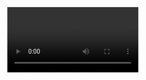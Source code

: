 <video autoplay="autoplay" loop="loop" src="https://github.com/user-attachments/assets/fd440e70-99b2-432e-bf1d-9eec3950f26a" />
    
<h1 align="center">Hi, I'm Ramesh Kumawat 👋 </h1>

<img align="right" src="https://visitor-badge.laobi.icu/badge?page_id=Ramesh-kumawat.Ramesh-kumawat&left_color=royalblue&right_color=black"  />
<h3 align="center">Aspiring Full Stack Developer from India </h3>

❤️ I prefer any language because i am a quick learner on frontend and backend with MySQL and/or MongoDB and/or PostgreSQL on backend
🤔 I'm currently studying full stack software development.

✨ I study:  full stack software development 



## About me:
- 😄 I'm a Java developer
- 🔭 I’m looking to collaborate on commercial projects and startups
- 📫 How to reach me: [Email](RameshKumawat5908@gmail.com)
- 💬 Ask me about `Frontend` or `Backend`


## My stack:
- 1+ years of experience in java, android studio, python
- 1+ years of experience in full stack software development 
- 🏆 Chat bots (Telegram, Twitter, Facebook Messenger)
- ❤️ API, RESTful API, GraphQL
- HTML/CSS, Javascript
- git, docker
- SQL, MySQL, NoSQL, PostgreSQL, MongoDB ...
- LocalStorage, SessionStorage

## Languages and Tools:
<div align="left">
 <code><img src="https://cdn.jsdelivr.net/gh/devicons/devicon/icons/javascript/javascript-original.svg" height="30" alt="javascript logo"  /></code>
  <img width="12" />
  <code><img src="https://cdn.jsdelivr.net/gh/devicons/devicon/icons/typescript/typescript-original.svg" height="30" alt="typescript logo"  /></code>
  <img width="12" />
  <code><img src="https://cdn.jsdelivr.net/gh/devicons/devicon/icons/html5/html5-original.svg" height="30" alt="html5 logo"  /></code>
  <img width="12" />
  <code><img src="https://cdn.jsdelivr.net/gh/devicons/devicon/icons/css3/css3-original.svg" height="30" alt="css3 logo"  /></code>
  <img width="12" />
  <code><img src="https://cdn.jsdelivr.net/gh/devicons/devicon/icons/python/python-original.svg" height="30" alt="python logo"  /></code>
  <img width="12" />
  <code><img src="https://cdn.jsdelivr.net/gh/devicons/devicon/icons/docker/docker-original.svg" height="30" alt="docker logo"  /></code>
  <img width="12" />
  <code><img src="https://cdn.jsdelivr.net/gh/devicons/devicon/icons/git/git-original.svg" height="30" alt="git logo"  /></code>
  <img width="12" />
  <code><img src="https://skillicons.dev/icons?i=github" height="30" alt="github logo"  /></code>
  <img width="12" />
  <code><img src="https://cdn.jsdelivr.net/gh/devicons/devicon/icons/gitlab/gitlab-original.svg" height="30" alt="gitlab logo"  /></code>
 <img width="12" />
  <code><img src="https://cdn.jsdelivr.net/gh/devicons/devicon/icons/jquery/jquery-original.svg" height="30" alt="jquery logo"  /></code>
  <img width="12" />
  <code><img src="https://cdn.jsdelivr.net/gh/devicons/devicon/icons/mongodb/mongodb-original.svg" height="30" alt="mongodb logo"  /></code>
  <img width="12" />
  <code><img src="https://skillicons.dev/icons?i=mysql" height="30" alt="mysql logo"  /></code>
 <img width="12" />
  <code><img src="https://cdn.jsdelivr.net/gh/devicons/devicon/icons/nodejs/nodejs-original.svg" height="30" alt="nodejs logo"  /></code>
  <img width="12" />
  <code><img src="https://cdn.jsdelivr.net/gh/devicons/devicon/icons/npm/npm-original-wordmark.svg" height="30" alt="npm logo"  /></code>
  <img width="12" />
  <code><img src="https://cdn.simpleicons.org/oracle/F80000" height="30" alt="oracle logo"  /></code>
  <img width="12" />
  <code><img src="https://cdn.jsdelivr.net/gh/devicons/devicon/icons/postgresql/postgresql-original.svg" height="30" alt="postgresql logo"  /></code>
  <img width="12" />
  <code><img src="https://cdn.simpleicons.org/ubuntu/E95420" height="30" alt="ubuntu logo"  /></code>
  <img width="12" />
  <code><img src="https://cdn.jsdelivr.net/gh/devicons/devicon/icons/react/react-original.svg" height="30" alt="react logo"  /></code>
  <img width="12" />
  <code><img src="https://cdn.jsdelivr.net/gh/devicons/devicon/icons/webpack/webpack-original.svg" height="30" alt="webpack logo"  /></code>
</div>


## My Journey
<div>
  <img width="440px" src="https://github-readme-stats.vercel.app/api?username=Ramesh-kumawat&show_icons=true&theme=onedark">
  <img width="385px" src="https://github-readme-stats.anuraghazra1.vercel.app/api/top-langs/?username=Ramesh-kumawat&layout=compact&theme=onedark" />
  <img width="440px" src="https://github-readme-activity-graph.vercel.app/graph?username=Ramesh-kumawat&theme=github">
  <img width="385px" src="https://github-readme-streak-stats.herokuapp.com/?user=Ramesh-kumawat&theme=onedark" />
</div>

## My Rewards
[![Trophies](https://github-profile-trophy.vercel.app/?username=Ramesh-kumawat&theme=onedark)](https://github.com/ryo-ma/github-profile-trophy)

## Feeding...
 ![](https://raw.githubusercontent.com/Ramesh-Kumawat/Ramesh-Kumawat/output/github-contribution-grid-snake.svg)

##
<img src="https://media.giphy.com/media/LnQjpWaON8nhr21vNW/giphy.gif" width="60"> <em><b>I genuinely enjoy connecting with new people</b> so if you'd like to say <b>hi, I'd be delighted to get to know you better!</b> :)</em>




